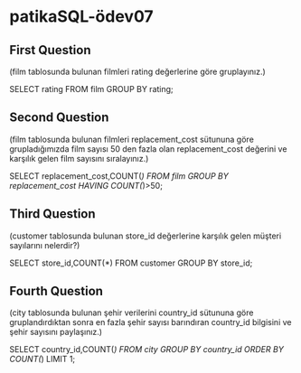 # patikaSQL-ödev07
## First Question 
(film tablosunda bulunan filmleri rating değerlerine göre gruplayınız.)

SELECT rating FROM film
GROUP BY rating;
## Second Question
(film tablosunda bulunan filmleri replacement_cost sütununa göre grupladığımızda film sayısı 50 den fazla olan replacement_cost değerini ve karşılık gelen film sayısını sıralayınız.)

SELECT replacement_cost,COUNT(*) FROM film
GROUP BY replacement_cost 
HAVING COUNT(*)>50;
## Third Question
(customer tablosunda bulunan store_id değerlerine karşılık gelen müşteri sayılarını nelerdir?)

SELECT store_id,COUNT(*) FROM customer
GROUP BY store_id;

## Fourth Question
(city tablosunda bulunan şehir verilerini country_id sütununa göre gruplandırdıktan sonra en fazla şehir sayısı barındıran country_id bilgisini ve şehir sayısını paylaşınız.)


SELECT country_id,COUNT(*) FROM city
GROUP BY country_id
ORDER BY COUNT(*)
LIMIT 1;